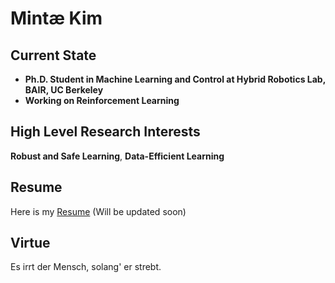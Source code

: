 # Mintæ Kim

## Current State
- **Ph.D. Student in Machine Learning and Control at Hybrid Robotics Lab, BAIR, UC Berkeley**
- **Working on Reinforcement Learning**

## High Level Research Interests
**Robust and Safe Learning**, **Data-Efficient Learning**

## Resume
Here is my [Resume](./Resume_Mintæ_Kim.pdf) (Will be updated soon)

## Virtue
Es irrt der Mensch, solang' er strebt.
